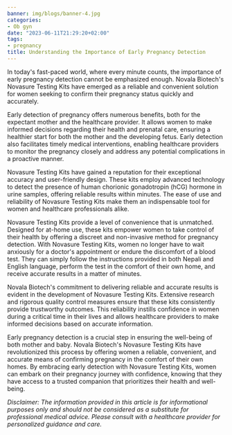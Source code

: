 ```yaml
---
banner: img/blogs/banner-4.jpg
categories:
- Ob gyn
date: "2023-06-11T21:29:20+02:00"
tags:
- pregnancy
title: Understanding the Importance of Early Pregnancy Detection
---
```


In today's fast-paced world, where every minute counts, the importance of early pregnancy detection cannot be emphasized enough. Novala Biotech's Novasure Testing Kits have emerged as a reliable and convenient solution for women seeking to confirm their pregnancy status quickly and accurately. 

Early detection of pregnancy offers numerous benefits, both for the expectant mother and the healthcare provider. It allows women to make informed decisions regarding their health and prenatal care, ensuring a healthier start for both the mother and the developing fetus. Early detection also facilitates timely medical interventions, enabling healthcare providers to monitor the pregnancy closely and address any potential complications in a proactive manner.

Novasure Testing Kits have gained a reputation for their exceptional accuracy and user-friendly design. These kits employ advanced technology to detect the presence of human chorionic gonadotropin (hCG) hormone in urine samples, offering reliable results within minutes. The ease of use and reliability of Novasure Testing Kits make them an indispensable tool for women and healthcare professionals alike.

Novasure Testing Kits provide a level of convenience that is unmatched. Designed for at-home use, these kits empower women to take control of their health by offering a discreet and non-invasive method for pregnancy detection. With Novasure Testing Kits, women no longer have to wait anxiously for a doctor's appointment or endure the discomfort of a blood test. They can simply follow the instructions provided in both Nepali and English language, perform the test in the comfort of their own home, and receive accurate results in a matter of minutes.

Novala Biotech's commitment to delivering reliable and accurate results is evident in the development of Novasure Testing Kits. Extensive research and rigorous quality control measures ensure that these kits consistently provide trustworthy outcomes. This reliability instills confidence in women during a critical time in their lives and allows healthcare providers to make informed decisions based on accurate information.

Early pregnancy detection is a crucial step in ensuring the well-being of both mother and baby. Novala Biotech's Novasure Testing Kits have revolutionized this process by offering women a reliable, convenient, and accurate means of confirming pregnancy in the comfort of their own homes. By embracing early detection with Novasure Testing Kits, women can embark on their pregnancy journey with confidence, knowing that they have access to a trusted companion that prioritizes their health and well-being.

_Disclaimer: The information provided in this article is for informational purposes only and should not be considered as a substitute for professional medical advice. Please consult with a healthcare provider for personalized guidance and care._

